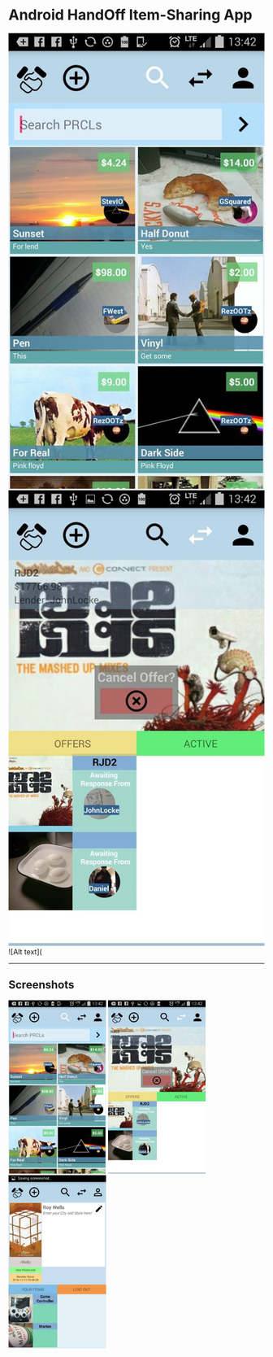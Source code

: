 # Android HandOff Item-Sharing App

![Alt text](https://github.com/simplegr33n/android-hand-off/blob/master/screenshots/phone1.jpg)
![Alt text](https://github.com/simplegr33n/android-hand-off/blob/master/screenshots/phone2.jpg)
![Alt text](


<hr>

## Screenshots

<img src="https://github.com/simplegr33n/android-hand-off/blob/master/screenshots/phone1.jpg" width="192">
<img src="https://github.com/simplegr33n/android-hand-off/blob/master/screenshots/phone2.jpg" width="192">
<img src="https://github.com/simplegr33n/android-hand-off/blob/master/screenshots/phone3.jpg" width="192">
